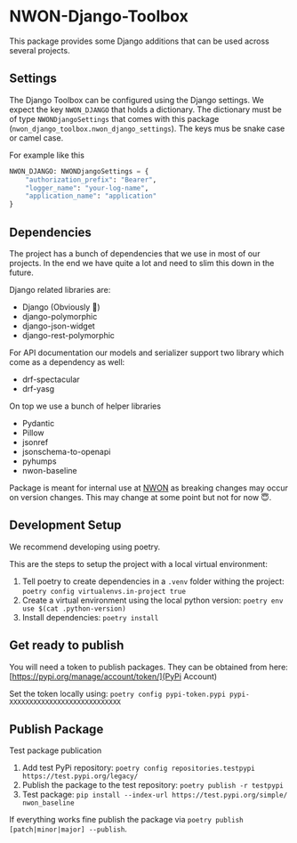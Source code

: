 # NWON-Django-Toolbox

This package provides some Django additions that can be used across several projects.

## Settings

The Django Toolbox can be configured using the Django settings. We expect the key `NWON_DJANGO` that holds a dictionary. The dictionary must be of type `NWONDjangoSettings` that comes with this package (`nwon_django_toolbox.nwon_django_settings`). The keys mus be snake case or camel case.

For example like this

```python
NWON_DJANGO: NWONDjangoSettings = {
    "authorization_prefix": "Bearer",
    "logger_name": "your-log-name",
    "application_name": "application"
}
```

## Dependencies

The project has a bunch of dependencies that we use in most of our projects. In the end we have quite a lot and need to slim this down in the future.

Django related libraries are:

- Django (Obviously 🧠)
- django-polymorphic
- django-json-widget
- django-rest-polymorphic

For API documentation our models and serializer support two library which come as a dependency as well:

- drf-spectacular
- drf-yasg

On top we use a bunch of helper libraries

- Pydantic
- Pillow
- jsonref
- jsonschema-to-openapi
- pyhumps
- nwon-baseline

Package is meant for internal use at [NWON](https://nwon.de) as breaking changes may occur on version changes. This may change at some point but not for now 😇.

## Development Setup

We recommend developing using poetry.

This are the steps to setup the project with a local virtual environment:

1. Tell poetry to create dependencies in a `.venv` folder withing the project: `poetry config virtualenvs.in-project true`
2. Create a virtual environment using the local python version: `poetry env use $(cat .python-version)`
3. Install dependencies: `poetry install`

## Get ready to publish

You will need a token to publish packages. They can be obtained from here:
[https://pypi.org/manage/account/token/](PyPi Account)

Set the token locally using: `poetry config pypi-token.pypi pypi-XXXXXXXXXXXXXXXXXXXXXXXXXXXX`

## Publish Package

Test package publication

1. Add test PyPi repository: `poetry config repositories.testpypi https://test.pypi.org/legacy/`
2. Publish the package to the test repository: `poetry publish -r testpypi`
3. Test package: `pip install --index-url https://test.pypi.org/simple/ nwon_baseline`

If everything works fine publish the package via `poetry publish [patch|minor|major] --publish`.
